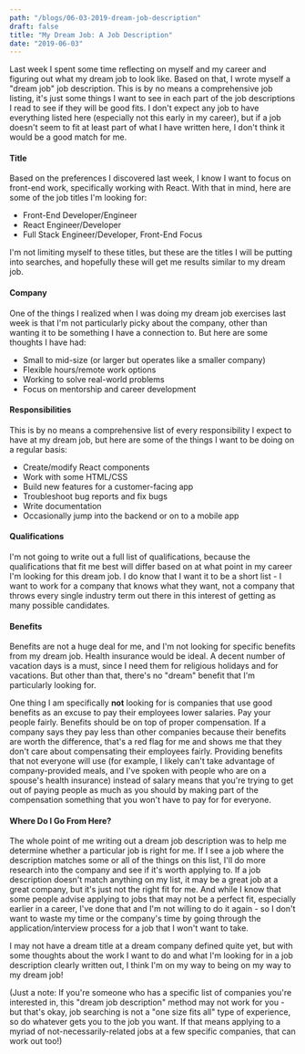 ```yaml
---
path: "/blogs/06-03-2019-dream-job-description"
draft: false 
title: "My Dream Job: A Job Description"
date: "2019-06-03"
---
```


Last week I spent some time reflecting on myself and my career and figuring out what my dream job to look like. Based on that, I wrote myself a "dream job" job description. This is by no means a comprehensive job listing, it's just some things I want to see in each part of the job descriptions I read to see if they will be good fits. I don't expect any job to have everything listed here (especially not this early in my career), but if a job doesn't seem to fit at least part of what I have written here, I don't think it would be a good match for me.

#### Title
Based on the preferences I discovered last week, I know I want to focus on front-end work, specifically working with React. With that in mind, here are some of the job titles I'm looking for:
* Front-End Developer/Engineer
* React Engineer/Developer
* Full Stack Engineer/Developer, Front-End Focus

I'm not limiting myself to these titles, but these are the titles I will be putting into searches, and hopefully these will get me results similar to my dream job.

#### Company
One of the things I realized when I was doing my dream job exercises last week is that I'm not particularly picky about the company, other than wanting it to be something I have a connection to. But here are some thoughts I have had:
* Small to mid-size (or larger but operates like a smaller company)
* Flexible hours/remote work options
* Working to solve real-world problems
* Focus on mentorship and career development

#### Responsibilities
This is by no means a comprehensive list of every responsibility I expect to have at my dream job, but here are some of the things I want to be doing on a regular basis:
* Create/modify React components
* Work with some HTML/CSS
* Build new features for a customer-facing app
* Troubleshoot bug reports and fix bugs
* Write documentation
* Occasionally jump into the backend or on to a mobile app

#### Qualifications
I'm not going to write out a full list of qualifications, because the qualifications that fit me best will differ based on at what point in my career I'm looking for this dream job. I do know that I want it to be a short list - I want to work for a company that knows what they want, not a company that throws every single industry term out there in this interest of getting as many possible candidates.

#### Benefits
Benefits are not a huge deal for me, and I'm not looking for specific benefits from my dream job. Health insurance would be ideal. A decent number of vacation days is a must, since I need them for religious holidays and for vacations. But other than that, there's no "dream" benefit that I'm particularly looking for.  

One thing I am specifically **not** looking for is companies that use good benefits as an excuse to pay their employees lower salaries. Pay your people fairly. Benefits should be on top of proper compensation. If a company says they pay less than other companies because their benefits are worth the difference, that's a red flag for me and shows me that they don't care about compensating their employees fairly. Providing benefits that not everyone will use (for example, I likely can't take advantage of company-provided meals, and I've spoken with people who are on a spouse's health insurance) instead of salary means that you're trying to get out of paying people as much as you should by making part of the compensation something that you won't have to pay for for everyone.

#### Where Do I Go From Here?
The whole point of me writing out a dream job description was to help me determine whether a particular job is right for me. If I see a job where the description matches some or all of the things on this list, I'll do more research into the company and see if it's worth applying to. If a job description doesn't match anything on my list, it may be a great job at a great company, but it's just not the right fit for me. And while I know that some people advise applying to jobs that may not be a perfect fit, especially earlier in a career, I've done that and I'm not willing to do it again - so I don't want to waste my time or the company's time by going through the application/interview process for a job that I won't want to take.

I may not have a dream title at a dream company defined quite yet, but with some thoughts about the work I want to do and what I'm looking for in a job description clearly written out, I think I'm on my way to being on my way to my dream job!

(Just a note: If you're someone who has a specific list of companies you're interested in, this "dream job description" method may not work for you - but that's okay, job searching is not a "one size fits all" type of experience, so do whatever gets you to the job you want. If that means applying to a myriad of not-necessarily-related jobs at a few specific companies, that can work out too!) 